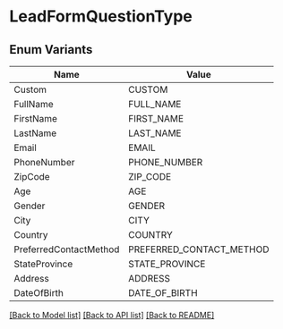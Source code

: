 # LeadFormQuestionType

## Enum Variants

| Name | Value |
|---- | -----|
| Custom | CUSTOM |
| FullName | FULL_NAME |
| FirstName | FIRST_NAME |
| LastName | LAST_NAME |
| Email | EMAIL |
| PhoneNumber | PHONE_NUMBER |
| ZipCode | ZIP_CODE |
| Age | AGE |
| Gender | GENDER |
| City | CITY |
| Country | COUNTRY |
| PreferredContactMethod | PREFERRED_CONTACT_METHOD |
| StateProvince | STATE_PROVINCE |
| Address | ADDRESS |
| DateOfBirth | DATE_OF_BIRTH |


[[Back to Model list]](../README.md#documentation-for-models) [[Back to API list]](../README.md#documentation-for-api-endpoints) [[Back to README]](../README.md)


